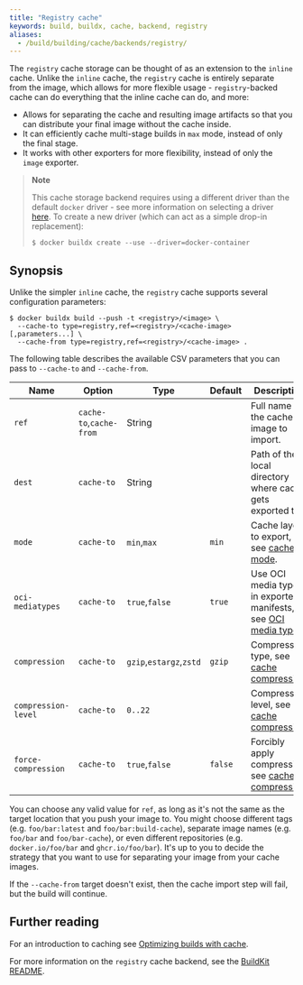 ```yaml
---
title: "Registry cache"
keywords: build, buildx, cache, backend, registry
aliases:
  - /build/building/cache/backends/registry/
---
```


The `registry` cache storage can be thought of as an extension to the `inline`
cache. Unlike the `inline` cache, the `registry` cache is entirely separate from
the image, which allows for more flexible usage - `registry`-backed cache can do
everything that the inline cache can do, and more:

- Allows for separating the cache and resulting image artifacts so that you can
  distribute your final image without the cache inside.
- It can efficiently cache multi-stage builds in `max` mode, instead of only the
  final stage.
- It works with other exporters for more flexibility, instead of only the
  `image` exporter.

> **Note**
>
> This cache storage backend requires using a different driver than the default
> `docker` driver - see more information on selecting a driver
> [here](../../drivers/index.md). To create a new driver (which can act as a
> simple drop-in replacement):
>
> ```console
> $ docker buildx create --use --driver=docker-container
> ```

## Synopsis

Unlike the simpler `inline` cache, the `registry` cache supports several
configuration parameters:

```console
$ docker buildx build --push -t <registry>/<image> \
  --cache-to type=registry,ref=<registry>/<cache-image>[,parameters...] \
  --cache-from type=registry,ref=<registry>/<cache-image> .
```

The following table describes the available CSV parameters that you can pass to
`--cache-to` and `--cache-from`.

| Name                | Option                  | Type                    | Default | Description                                                          |
|---------------------|-------------------------|-------------------------|---------|----------------------------------------------------------------------|
| `ref`               | `cache-to`,`cache-from` | String                  |         | Full name of the cache image to import.                              |
| `dest`              | `cache-to`              | String                  |         | Path of the local directory where cache gets exported to.            |
| `mode`              | `cache-to`              | `min`,`max`             | `min`   | Cache layers to export, see [cache mode][1].                         |
| `oci-mediatypes`    | `cache-to`              | `true`,`false`          | `true`  | Use OCI media types in exported manifests, see [OCI media types][2]. |
| `compression`       | `cache-to`              | `gzip`,`estargz`,`zstd` | `gzip`  | Compression type, see [cache compression][3].                        |
| `compression-level` | `cache-to`              | `0..22`                 |         | Compression level, see [cache compression][3].                       |
| `force-compression` | `cache-to`              | `true`,`false`          | `false` | Forcibly apply compression, see [cache compression][3].              |

[1]: index.md#cache-mode
[2]: index.md#oci-media-types
[3]: index.md#cache-compression

You can choose any valid value for `ref`, as long as it's not the same as the
target location that you push your image to. You might choose different tags
(e.g. `foo/bar:latest` and `foo/bar:build-cache`), separate image names (e.g.
`foo/bar` and `foo/bar-cache`), or even different repositories (e.g.
`docker.io/foo/bar` and `ghcr.io/foo/bar`). It's up to you to decide the
strategy that you want to use for separating your image from your cache images.

If the `--cache-from` target doesn't exist, then the cache import step will
fail, but the build will continue.

## Further reading

For an introduction to caching see [Optimizing builds with cache](../index.md).

For more information on the `registry` cache backend, see the
[BuildKit README](https://github.com/moby/buildkit#registry-push-image-and-cache-separately).

